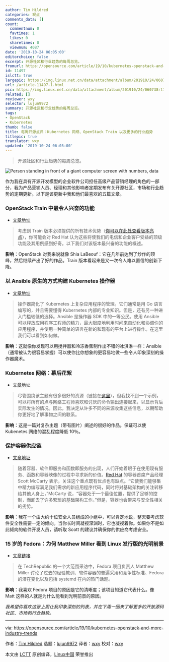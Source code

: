 ```yaml
---
author: Tim Hildred
categories: 观点
comments_data: []
count:
  commentnum: 0
  favtimes: 1
  likes: 0
  sharetimes: 0
  viewnum: 4087
date: '2019-10-24 06:05:00'
editorchoice: false
excerpt: 开源社区和行业趋势的每周总览。
fromurl: https://opensource.com/article/19/10/kubernetes-openstack-and-more-industry-trends
id: 11497
islctt: true
largepic: https://img.linux.net.cn/data/attachment/album/201910/24/060738rt1fr5vac56aj5zi.png
url: /article-11497-1.html
pic: https://img.linux.net.cn/data/attachment/album/201910/24/060738rt1fr5vac56aj5zi.png.thumb.jpg
related: []
reviewer: wxy
selector: lujun9972
summary: 开源社区和行业趋势的每周总览。
tags:
- OpenStack
- Kubernetes
thumb: false
title: 每周开源点评：Kubernetes 网络、OpenStack Train 以及更多的行业趋势
titlepic: true
translator: wxy
updated: '2019-10-24 06:05:00'
---
```



> 
> 开源社区和行业趋势的每周总览。
> 
> 
> 


![Person standing in front of a giant computer screen with numbers, data](/data/attachment/album/201910/24/060738rt1fr5vac56aj5zi.png "Person standing in front of a giant computer screen with numbers, data")


作为我在具有开源开发模型的企业软件公司担任高级产品营销经理的角色的一部分，我为产品营销人员、经理和其他影响者定期发布有关开源社区，市场和行业趋势的定期更新。以下是该更新中我和他们最喜欢的五篇文章。


### OpenStack Train 中最令人兴奋的功能


* [文章地址](https://www.redhat.com/en/blog/look-most-exciting-features-openstack-train)



> 
> 考虑到 Train 版本必须提供的所有技术优势（[你可以在此处查看版本亮点](https://releases.openstack.org/train/highlights.html)），你可能会对 Red Hat 认为这些将使我们的电信和企业客户受益的顶级功能及其用例感到好奇。以下我们对该版本最兴奋的功能的概述。
> 
> 
> 


**影响**：OpenStack 对我来说就像 Shia LaBeouf：它在几年前达到了炒作的顶峰，然后继续产出了好的作品。Train 版本看起来是又一次令人难以置信的创新下降。


### 以 Ansible 原生的方式构建 Kubernetes 操作器


* [文章地址](https://www.cncf.io/webinars/building-kubernetes-operators-in-an-ansible-native-way/)



> 
> 操作器简化了 Kubernetes 上复杂应用程序的管理。它们通常是用 Go 语言编写的，并且需要懂得 Kubernetes 内部的专业知识。但是，还有另一种进入门槛较低的选择。Ansible 是操作器 SDK 中的一等公民。使用 Ansible 可以释放应用程序工程师的精力，最大限度地利用时间来自动化和协调你的应用程序，并使用一种简单的语言在新的和现有的平台上进行操作。在这里我们可以看到如何做。
> 
> 
> 


**影响**：这就像你发现可以用搅拌器和冷冻香蕉制作出不错的冰淇淋一样：Ansible（通常被认为很容易掌握）可以使你比你想象的更容易地做一些令人印象深刻的操作器魔术。


### Kubernetes 网络：幕后花絮


* [文章地址](https://itnext.io/kubernetes-networking-behind-the-scenes-39a1ab1792bb)



> 
> 尽管围绕该主题有很多很好的资源（链接在[这里](https://github.com/nleiva/kubernetes-networking-links)），但我找不到一个示例，可以将所有的点与网络工程师喜欢和讨厌的命令输出连接起来，以显示背后实际发生的情况。因此，我决定从许多不同的来源收集这些信息，以期帮助你更好地了解事物之间的联系。
> 
> 
> 


**影响**：这是一篇对复杂主题（带有图片）阐述的很好的作品。保证可以使 Kubenetes 网络的混乱程度降低 10％。


### 保护容器供应链


* [文章地址](https://www.devprojournal.com/technology-trends/open-source/securing-the-container-supply-chain/)



> 
> 随着容器、软件即服务和函数即服务的出现，人们开始着眼于在使用现有服务、函数和容器映像的过程中寻求新的价值。[Red Hat](https://www.redhat.com/en) 的容器首席产品经理 Scott McCarty 表示，关注这个重点既有优点也有缺点。“它使我们能够集中精力编写满足我们需求的新应用程序代码，同时将对基础架构的关注转移给其他人身上，”McCarty 说，“容器处于一个最佳位置，提供了足够的控制，而卸去了许多繁琐的基础架构工作。”但是，容器也会带来与安全性相关的劣势。
> 
> 
> 


**影响**：我在一个由大约十位安全人员组成的小组中，可以肯定地说，整天要考虑软件安全性需要一定的倾向。当你长时间凝视深渊时，它也凝视着你。如果你不是如此倾向的软件开发人员，请听取 Scott 的建议并确保你的供应商考虑安全。


### 15 岁的 Fedora：为何 Matthew Miller 看到 Linux 发行版的光明前景


* [文章链接](https://www.techrepublic.com/article/fedora-at-15-why-matthew-miller-sees-a-bright-future-for-the-linux-distribution/)



> 
> 在 TechRepublic 的一个大范围采访中，Fedora 项目负责人 Matthew Miller 讨论了过去的经验教训、软件容器的普遍采用和竞争性标准、Fedora 的潜在变化以及包括 systemd 在内的热门话题。
> 
> 
> 


**影响**：我喜欢 Fedora 项目的原因是它的清晰度；该项目知道它代表什么。像 Matt 这样的人就是为什么能看到光明前景的原因。


*我希望你喜欢这张上周让我印象深刻的列表，并在下周一回来了解更多的开放源码社区、市场和行业趋势。*




---


via: <https://opensource.com/article/19/10/kubernetes-openstack-and-more-industry-trends>


作者：[Tim Hildred](https://opensource.com/users/thildred) 选题：[lujun9972](https://github.com/lujun9972) 译者：[wxy](https://github.com/wxy) 校对：[wxy](https://github.com/wxy)


本文由 [LCTT](https://github.com/LCTT/TranslateProject) 原创编译，[Linux中国](https://linux.cn/) 荣誉推出